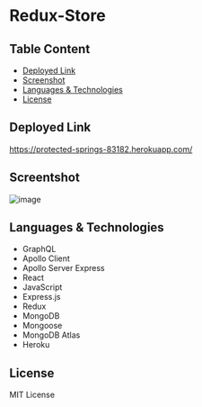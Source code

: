 # Redux-Store

## Table Content
- [Deployed Link](#deployed-link)
- [Screenshot](#screenshot)
- [Languages & Technologies](#languages-&-technologies)
- [License](#license)

## Deployed Link
https://protected-springs-83182.herokuapp.com/


## Screentshot
![image](https://user-images.githubusercontent.com/80147201/130892896-c146898f-8fd4-434e-b8c4-5fdf9d12a8de.png)


## Languages & Technologies
- GraphQL
- Apollo Client
- Apollo Server Express
- React
- JavaScript
- Express.js
- Redux
- MongoDB
- Mongoose
- MongoDB Atlas
- Heroku


## License
MIT License
